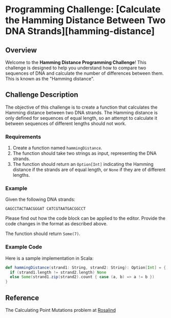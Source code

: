 # Programming Challenge: [Calculate the Hamming Distance Between Two DNA Strands][hamming-distance]

## Overview

Welcome to the **Hamming Distance Programming Challenge**! This challenge is designed to help you understand how to compare two sequences of DNA and calculate the number of differences between them. This is known as the "Hamming distance".

## Challenge Description

The objective of this challenge is to create a function that calculates the Hamming distance between two DNA strands. The Hamming distance is only defined for sequences of equal length, so an attempt to calculate it between sequences of different lengths should not work.

### Requirements

1. Create a function named `hammingDistance`.
2. The function should take two strings as input, representing the DNA strands.
3. The function should return an `Option[Int]` indicating the Hamming distance if the strands are of equal length, or `None` if they are of different lengths.

### Example

Given the following DNA strands:
```
GAGCCTACTAACGGGAT CATCGTAATGACGGCCT
```

Please find out how the code block can be applied to the editor. Provide the code changes in the format as described above.

The function should return `Some(7)`.

### Example Code

Here is a sample implementation in Scala:

```scala
def hammingDistance(strand1: String, strand2: String): Option[Int] = {
  if (strand1.length != strand2.length) None
  else Some(strand1.zip(strand2).count { case (a, b) => a != b })
}
```

## Reference

The Calculating Point Mutations problem at [Rosalind](http://rosalind.info/problems/hamm/)